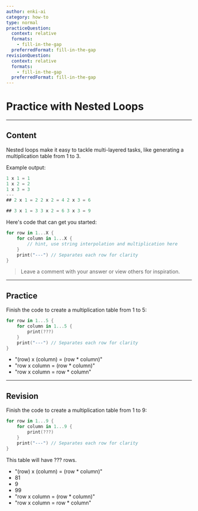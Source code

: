 ```yaml
---
author: enki-ai
category: how-to
type: normal
practiceQuestion:
  context: relative
  formats:
    - fill-in-the-gap
  preferredFormat: fill-in-the-gap
revisionQuestion:
  context: relative
  formats:
    - fill-in-the-gap
  preferredFormat: fill-in-the-gap
---
```


# Practice with Nested Loops

---
## Content

Nested loops make it easy to tackle multi-layered tasks, like generating a multiplication table from 1 to 3.

Example output:

```swift
1 x 1 = 1
1 x 2 = 2
1 x 3 = 3
---
## 2 x 1 = 2 2 x 2 = 4 2 x 3 = 6

## 3 x 1 = 3 3 x 2 = 6 3 x 3 = 9

````
Here's code that can get you started:

```swift
for row in 1...X {
    for column in 1...X {
        // hint, use string interpolation and multiplication here
    }
    print("---") // Separates each row for clarity
}
````

> Leave a comment with your answer or view others for inspiration.


---
## Practice

Finish the code to create a multiplication table from 1 to 5:

```swift
for row in 1...5 {
    for column in 1...5 {
        print(???)
    }
    print("---") // Separates each row for clarity
}
```

- "\(row) x \(column) = \(row * column)"
- "row x column = \(row * column)"
- "row x column = row * column"
---
## Revision

Finish the code to create a multiplication table from 1 to 9:

```swift
for row in 1...9 {
    for column in 1...9 {
        print(???)
    }
    print("---") // Separates each row for clarity
}
```

This table will have ??? rows.

- "\(row) x \(column) = \(row * column)"
- 81
- 9
- 99
- "row x column = \(row * column)"
- "row x column = row * column"
